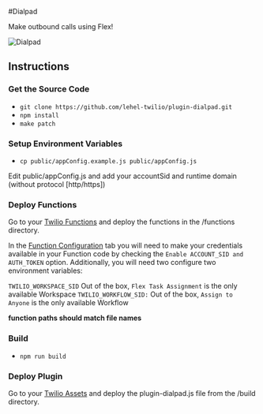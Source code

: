 #Dialpad

Make outbound calls using Flex!

![Dialpad](https://zaffre-cow-9057.twil.io/assets/68747470733a2f2f63696e6572656f75732d6d616c6c6172642d343935392e7477696c2e696f2f6173736574732f6469616c7061642e706e67.png)

## Instructions

### Get the Source Code

-   `git clone https://github.com/lehel-twilio/plugin-dialpad.git`
-   `npm install`
-   `make patch`

### Setup Environment Variables

-   `cp public/appConfig.example.js public/appConfig.js`

Edit public/appConfig.js and add your accountSid and runtime domain (without protocol [http/https])

### Deploy Functions

Go to your [Twilio Functions](https://www.twilio.com/console/runtime/functions/manage) and deploy the functions in the /functions directory.

In the [Function Configuration](https://www.twilio.com/console/runtime/functions/configure) tab you will need to make your credentials available in your Function code by checking the `Enable ACCOUNT_SID and AUTH_TOKEN` option. Additionally, you will need two configure two environment variables:

`TWILIO_WORKSPACE_SID` Out of the box, `Flex Task Assignment` is the only available Workspace
`TWILIO_WORKFLOW_SID:` Out of the box, `Assign to Anyone` is the only available Workflow

**function paths should match file names**

### Build

-   `npm run build`

### Deploy Plugin

Go to your [Twilio Assets](https://www.twilio.com/console/runtime/assets/public) and deploy the plugin-dialpad.js file from the /build directory.
